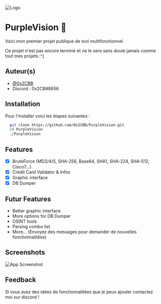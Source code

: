 
![Logo](https://media.discordapp.net/attachments/937792375986749521/1060506649313431562/Cool_Text_-_PurpleVision_4268178636405791.png)

# PurpleVision 🥤

Voici mon premier projet publique de tool multifonctionnel.

Ce projet n'est pas encore terminé et ne le sera sans doute jamais comme tout mes projets :^]

## Auteur(s)

- [@0x2CBB](https://github.com/0x2CBB)
- Discord : 0x2CB#8856


## Installation

Pour l'installer voici les étapes suivantes :

```bash
  git clone https://github.com/0x2CBB/PurpleVision.git
  cd PurpleVision
  ./PurpleVision
```
## Features

- [X]  BruteForce (MD2/4/5, SHA-256, Base64, SHA1, SHA-224, SHA-512, Cisco7...)
- [X]  Credit Card Validator & Infos
- [X]  Graphic interface
- [X]  DB Dumper

## Futur Features

- Better graphic interface
- More options for DB Dumper
- OSINT tools
- Parsing combo list
- More... (Envoyez des messages pour demander de nouvelles fonctionnalitées)


## Screenshots

![App Screenshot](https://media.discordapp.net/attachments/790189406333173771/1060672116699177020/image.png)


## Feedback

Si vous avez des idées de fonctionnalitées que je peux ajouter contactez moi sur discord !
